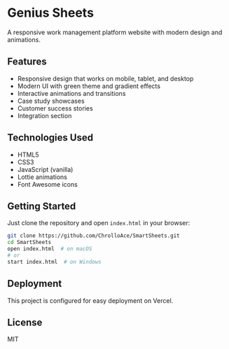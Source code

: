 # Genius Sheets

A responsive work management platform website with modern design and animations.

## Features

- Responsive design that works on mobile, tablet, and desktop
- Modern UI with green theme and gradient effects
- Interactive animations and transitions
- Case study showcases
- Customer success stories
- Integration section

## Technologies Used

- HTML5
- CSS3
- JavaScript (vanilla)
- Lottie animations
- Font Awesome icons

## Getting Started

Just clone the repository and open `index.html` in your browser:

```bash
git clone https://github.com/ChrolloAce/SmartSheets.git
cd SmartSheets
open index.html  # on macOS
# or
start index.html  # on Windows
```

## Deployment

This project is configured for easy deployment on Vercel.

## License

MIT 